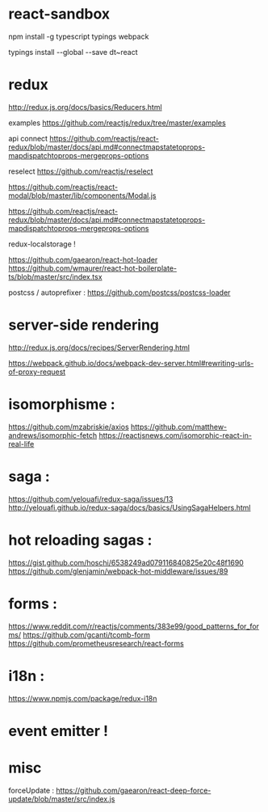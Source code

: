 # react-sandbox


npm install -g typescript typings webpack


typings install --global --save dt~react



# redux

http://redux.js.org/docs/basics/Reducers.html

examples
https://github.com/reactjs/redux/tree/master/examples

api connect
https://github.com/reactjs/react-redux/blob/master/docs/api.md#connectmapstatetoprops-mapdispatchtoprops-mergeprops-options

reselect
https://github.com/reactjs/reselect

https://github.com/reactjs/react-modal/blob/master/lib/components/Modal.js

https://github.com/reactjs/react-redux/blob/master/docs/api.md#connectmapstatetoprops-mapdispatchtoprops-mergeprops-options

redux-localstorage !

https://github.com/gaearon/react-hot-loader
https://github.com/wmaurer/react-hot-boilerplate-ts/blob/master/src/index.tsx


postcss / autoprefixer : https://github.com/postcss/postcss-loader

# server-side rendering

http://redux.js.org/docs/recipes/ServerRendering.html

https://webpack.github.io/docs/webpack-dev-server.html#rewriting-urls-of-proxy-request

# isomorphisme :

https://github.com/mzabriskie/axios
https://github.com/matthew-andrews/isomorphic-fetch
https://reactjsnews.com/isomorphic-react-in-real-life

# saga :

https://github.com/yelouafi/redux-saga/issues/13
http://yelouafi.github.io/redux-saga/docs/basics/UsingSagaHelpers.html

# hot reloading sagas :
https://gist.github.com/hoschi/6538249ad079116840825e20c48f1690
https://github.com/glenjamin/webpack-hot-middleware/issues/89

# forms :

https://www.reddit.com/r/reactjs/comments/383e99/good_patterns_for_forms/
https://github.com/gcanti/tcomb-form
https://github.com/prometheusresearch/react-forms


# i18n :
https://www.npmjs.com/package/redux-i18n

# event emitter !

# misc
forceUpdate : https://github.com/gaearon/react-deep-force-update/blob/master/src/index.js